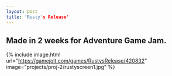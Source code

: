```yaml
---
layout: post
title: 'Rusty's Release'
---
```


## Made in 2 weeks for Adventure Game Jam.

{% include image.html url="https://gamejolt.com/games/RustysRelease/420832" image="projects/proj-2/rustyscreen1.jpg" %}
